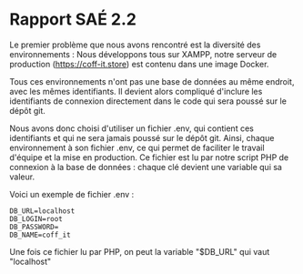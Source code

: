 # Rapport SAÉ 2.2

Le premier problème que nous avons rencontré est la diversité des environnements : Nous développons tous sur XAMPP, notre serveur de production (https://coff-it.store) est contenu dans une image Docker. 

Tous ces environnements n'ont pas une base de données au même endroit, avec les mêmes identifiants. Il devient alors compliqué d'inclure les identifiants de connexion directement dans le code qui sera poussé sur le dépôt git. 

Nous avons donc choisi d'utiliser un fichier .env, qui contient ces identifiants et qui ne sera jamais poussé sur le dépôt git. Ainsi, chaque environnement à son fichier .env, ce qui permet de faciliter le travail d'équipe et la mise en production. Ce fichier est lu par notre script PHP de connexion à la base de données : chaque clé devient une variable qui sa valeur.

Voici un exemple de fichier .env :

```
DB_URL=localhost
DB_LOGIN=root
DB_PASSWORD=
DB_NAME=coff_it
```

Une fois ce fichier lu par PHP, on peut la variable "$DB_URL" qui vaut "localhost"
